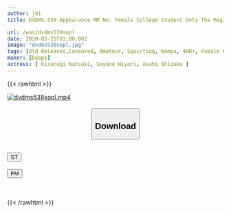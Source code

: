 ```yaml
---
author: j91
title: DVDMS-538 Appearance MM No. Female College Student Only The Magic Mirror Amateur Girl Inserts Big Penis Immediately After Squirting For The First Time! 2 JD Oma, Who Is Ashamed But Blows The Tide In Public, Continues To Climax With A Huge Decachin Piston Soon After Being Confused! Leakage Does Not Stop! !! In Ikebukuro

url: /was/dvdms538sopl
date: 2020-05-25T03:00:00Z
image: "dvdms538sopl.jpg"
tags: [Old Releases,Censored, Amateur, Squirting, Nampa, 4HR+, Female College Student, Huge Cock	]
maker: [Deeps]
actress: [ Kisaragi Natsuki, Sayano Hiyori, Asahi Shizuku ]
---
```



{{< rawhtml >}}

<div class="video" data-videoid="lwdA8AjZDZS7p3R">
    <a href="javascript:;">
        <img src="/was/dvdms538sopl/dvdms538sopl.jpg" width="WIDTH" height="HEIGHT" alt="dvdms538sopl.mp4" loading="lazy">
    </a>
</div>

<script type="text/javascript" src="https://j91.asia/asset/on-demand-st.js"></script>

<br>
  <link rel="stylesheet" href="https://j91.asia/asset/bs5.css">
  
  <center>
  <button class="btn btn-primary" type="button" data-bs-toggle="collapse" data-bs-target=".multi-collapse" aria-expanded="false" aria-controls="multiCollapseExample1 multiCollapseExample2"><h2>Download</h2></button></center>
</p>
<div class="row">
  <div class="col">
    <div class="collapse multi-collapse" id="multiCollapseExample1">
      <div class="card card-body">
	      	      <br>
<div class="buttons">  
<a href="https://streamtape.to/v/lwdA8AjZDZS7p3R" target="_blank"><button class="btn-hover color-3"><i class="fa fa-download"></i> ST</button></a></div>
    </div>
  </div>
</div>
  <div class="col">
    <div class="collapse multi-collapse" id="multiCollapseExample2">
      <div class="card card-body">
	      <br>
<div class="buttons">
    <a href="https://filemoon.sx/d/gk81015sm9nw" target="_blank"><button class="btn-hover color-8"><i class="fa fa-download"></i> FM</button></a></div>
<br><br>
      </div>
    </div>
  </div>
</div>

{{< /rawhtml >}}